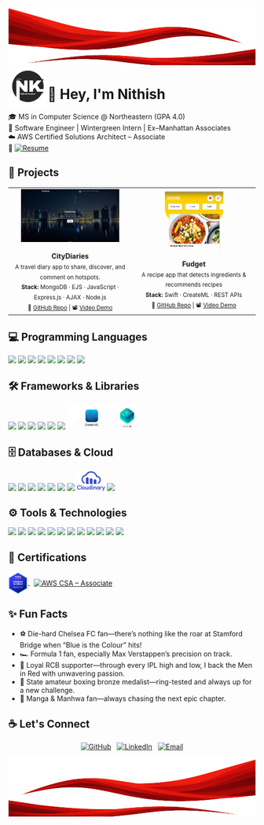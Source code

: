 <p>
  <!-- the full-width banner -->
  <img 
    src="./top.png" 
    alt="Top Banner" 
    width="100%" 
    height="120" 
  />
  <!-- your personal logo, floated right -->
  <img 
    src="./Logo.png" 
    alt="NK Logo" 
    align="Left" 
    width="80" 
  />
</p>

# 👋 Hey, I'm Nithish  

🎓 MS in Computer Science @ Northeastern (GPA 4.0)  
💼 Software Engineer | Wintergreen Intern | Ex–Manhattan Associates  
☁️ AWS Certified Solutions Architect – Associate  
🔗 [![Resume](https://img.shields.io/badge/Resume-PDF-brightgreen)](./Nithish_Resume.pdf) 

## 🚀 Projects
<table>
  <tr>
    <td align="center" width="50%">
      <a href="https://drive.google.com/file/d/1AKNWGgQdB1jVgxHdhj1Srup5VytUzIPE/view">
        <img src="./citydiariesImage.jpeg" alt="CityDiaries" width="200px" />
      </a><br><br>
      <b>CityDiaries</b><br>
      <sub>
        A travel diary app to share, discover, and comment on hotspots.<br>
        <b>Stack:</b> MongoDB · EJS · JavaScript · Express.js · AJAX · Node.js<br>
        🔗 <a href="https://github.com/NithishKadamGanesh/CityDiaries">GitHub Repo</a> |
        📽️ <a href="https://drive.google.com/file/d/1AKNWGgQdB1jVgxHdhj1Srup5VytUzIPE/view">Video Demo</a>
      </sub>
    </td>
    <td align="center" width="100px">
      <a href="https://drive.google.com/file/d/1RtRBs0T4OZkdz-leR3FLga_iukto22Cb/view">
        <img src="./FudgetImage.png" alt="Fudget" width="50%" />
      </a><br><br>
      <b>Fudget</b><br>
      <sub>
        A recipe app that detects ingredients & recommends recipes <br>
        <b>Stack:</b> Swift · CreateML · REST APIs<br>
        🔗 <a href="https://github.com/NithishKadamGanesh/Fudget">GitHub Repo</a> |
        📽️ <a href="https://drive.google.com/file/d/1RtRBs0T4OZkdz-leR3FLga_iukto22Cb/view">Video Demo</a>
      </sub>
    </td>
  </tr>
</table>


## 💻 Programming Languages  
<p align="left">
  <img src="https://cdn.jsdelivr.net/gh/devicons/devicon/icons/java/java-original.svg"      height="40"/>
  <img src="https://cdn.jsdelivr.net/gh/devicons/devicon/icons/cplusplus/cplusplus-original.svg" height="40"/>
  <img src="https://cdn.jsdelivr.net/gh/devicons/devicon/icons/python/python-original.svg"    height="40"/>
  <img src="https://cdn.jsdelivr.net/gh/devicons/devicon/icons/javascript/javascript-original.svg" height="40"/>
  <img src="https://cdn.jsdelivr.net/gh/devicons/devicon/icons/php/php-original.svg"          height="40"/>
  <img src="https://cdn.jsdelivr.net/gh/devicons/devicon/icons/mysql/mysql-original.svg"      height="40"/> <!-- SQL -->
  <img src="https://cdn.jsdelivr.net/gh/devicons/devicon/icons/swift/swift-original.svg"      height="40"/>
  <img src="https://cdn.jsdelivr.net/gh/devicons/devicon/icons/r/r-original.svg"              height="40"/>
</p>

## 🛠️ Frameworks & Libraries  
<p align="left">
  <img src="https://cdn.jsdelivr.net/gh/devicons/devicon@latest/icons/spring/spring-original-wordmark.svg" height="50"/>
  <img src="https://cdn.jsdelivr.net/gh/devicons/devicon@latest/icons/hibernate/hibernate-original-wordmark.svg"   height="50"/>
  <img src="https://cdn.jsdelivr.net/gh/devicons/devicon@latest/icons/nodejs/nodejs-original-wordmark.svg" height="50"/>
  <img src="https://cdn.jsdelivr.net/gh/devicons/devicon/icons/express/express-original.svg"       height="40"/>
  <img src="https://cdn.jsdelivr.net/gh/devicons/devicon@latest/icons/vuejs/vuejs-original-wordmark.svg"   height="40"/>
  <img src="https://cdn.jsdelivr.net/gh/devicons/devicon/icons/react/react-original.svg"           height="40"/>
  <img src="./createML.png" height="50" alt="Create ML"/>
  <img src="./coreML.png"   height="50" alt="Core ML"/>
</p>

## 🗄️ Databases & Cloud  
<p align="left">
  <img src="https://cdn.jsdelivr.net/gh/devicons/devicon/icons/oracle/oracle-original.svg"                   height="40"/>
  <img src="https://cdn.jsdelivr.net/gh/devicons/devicon/icons/mongodb/mongodb-original.svg"                 height="40"/>
  <img src="https://cdn.jsdelivr.net/gh/devicons/devicon/icons/mysql/mysql-original.svg"                     height="40"/>
  <img src="https://cdn.jsdelivr.net/gh/devicons/devicon/icons/sqlite/sqlite-original.svg"                   height="40"/>
  <img src="https://cdn.jsdelivr.net/gh/devicons/devicon/icons/postgresql/postgresql-original.svg"           height="40"/>
  <img src="https://cdn.jsdelivr.net/gh/devicons/devicon/icons/redis/redis-original.svg"                     height="40"/>
  <img src="https://cdn.jsdelivr.net/gh/devicons/devicon@latest/icons/amazonwebservices/amazonwebservices-original-wordmark.svg" height="40"/>
  <img src="./cloudinary.jpg"    height="40"/>
  <img src="https://cdn.jsdelivr.net/gh/devicons/devicon/icons/googlecloud/googlecloud-original.svg"         height="40"/>
</p>

## ⚙️ Tools & Technologies  
<p align="left">
  <img src="https://cdn.jsdelivr.net/gh/devicons/devicon/icons/git/git-original.svg"              height="40"/>
  <img src="https://cdn.jsdelivr.net/gh/devicons/devicon/icons/linux/linux-original.svg"          height="40"/>
  <img src="https://cdn.jsdelivr.net/gh/devicons/devicon/icons/postman/postman-original.svg"      height="40"/>
  <img src="https://cdn.jsdelivr.net/gh/devicons/devicon/icons/json/json-original.svg"            height="40"/>
  <img src="https://cdn.jsdelivr.net/gh/devicons/devicon/icons/fastapi/fastapi-original.svg"      height="40"/>
  <img src="https://cdn.jsdelivr.net/gh/devicons/devicon/icons/jenkins/jenkins-original.svg"        height="40"/>
  <img src="https://cdn.jsdelivr.net/gh/devicons/devicon/icons/docker/docker-original.svg"          height="40"/>
  <img src="https://cdn.jsdelivr.net/gh/devicons/devicon/icons/kubernetes/kubernetes-plain.svg"   height="40"/>
  <img src="https://cdn.jsdelivr.net/gh/devicons/devicon/icons/rabbitmq/rabbitmq-original.svg"      height="40"/>
  <img src="https://cdn.jsdelivr.net/gh/devicons/devicon@latest/icons/apachekafka/apachekafka-original-wordmark.svg"  height="40"/>
  <img src="https://cdn.jsdelivr.net/gh/devicons/devicon/icons/grafana/grafana-original.svg"        height="40"/>
  <img src="https://cdn.jsdelivr.net/gh/devicons/devicon/icons/kibana/kibana-plain.svg"            height="40"/>
</p>

## 📜 Certifications   
<p align="left">
  <a href="https://www.credly.com/badges/0fc14dba-6af4-4cba-8aee-074ec4a24aa1/public_url" target="_blank">
    <!-- your local PNG -->
    <img 
      src="./aws-certified-solutions-architect-associate.png" 
      alt="AWS Certified Solutions Architect – Associate" 
      width="40" 
      style="vertical-align: middle;"
    />
    <!-- shields.io badge as an <img> -->
    <img 
      src="https://img.shields.io/badge/AWS_Certified-Solutions_Architect_Associate-FF9900?logo=amazon-aws&logoColor=white" 
      alt="AWS CSA – Associate" 
      style="vertical-align: middle; margin-left: 8px;"
    />
  </a>
</p>


## ✨ Fun Facts  
- ⚽ Die-hard Chelsea FC fan—there’s nothing like the roar at Stamford Bridge when “Blue is the Colour” hits!  
- 🏎️ Formula 1 fan, especially Max Verstappen’s precision on track.  
- 🏏 Loyal RCB supporter—through every IPL high and low, I back the Men in Red with unwavering passion.  
- 🥊 State amateur boxing bronze medalist—ring-tested and always up for a new challenge.
- 📖 Manga & Manhwa fan—always chasing the next epic chapter. 

## ☕ Let's Connect  
<p align="center">
  <a href="https://github.com/NithishKadamGanesh"><img src="https://img.icons8.com/bubbles/50/000000/github.png" alt="GitHub"/></a>
  &nbsp;
  <a href="https://www.linkedin.com/in/nithishkadam/"><img src="https://img.icons8.com/bubbles/50/000000/linkedin.png" alt="LinkedIn"/></a>
  &nbsp;
  <a href="mailto:nithishkadam@gmail.com"><img src="https://img.icons8.com/bubbles/50/000000/gmail.png" alt="Email"/></a>
</p>
<!-- Bottom Banner -->
<p align="center">
  <img src="./bottom.png" alt="Bottom Banner" height="120" width="100%" />
</p>
